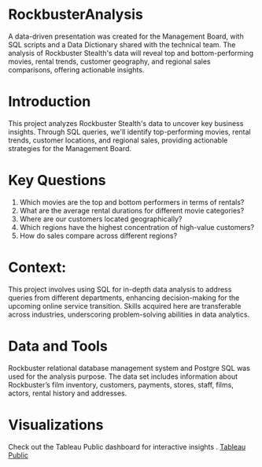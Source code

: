 # RockbusterAnalysis
A data-driven presentation was created for the Management Board, with SQL scripts and a Data Dictionary shared with the technical team. The analysis of Rockbuster Stealth's data will reveal top and bottom-performing movies, rental trends, customer geography, and regional sales comparisons, offering actionable insights.
# Introduction
This project analyzes Rockbuster Stealth's data to uncover key business insights. Through SQL queries, we'll identify top-performing movies, rental trends, customer locations, and regional sales, providing actionable strategies for the Management Board.
# Key Questions
1. Which movies are the top and bottom performers in terms of rentals?
2. What are the average rental durations for different movie categories?
3. Where are our customers located geographically?
4. Which regions have the highest concentration of high-value customers?
5. How do sales compare across different regions?
# Context: 
This project involves using SQL for in-depth data analysis to address queries from different departments, enhancing decision-making for the upcoming online service transition. Skills acquired here are transferable across industries, underscoring problem-solving abilities in data analytics.
# Data and Tools
Rockbuster relational database management system and Postgre SQL was used for the analysis purpose. The data set includes information about Rockbuster’s film inventory, customers, payments, stores, staff, films, actors, rental history and addresses.
# Visualizations
 Check out the Tableau Public dashboard for interactive insights .
 [Tableau Public](https://public.tableau.com/views/RockbusterAnalysis_17231244848110/Top10Countries?:language=en-US&publish=yes&:sid=&:redirect=auth&:display_count=n&:origin=viz_share_link)
